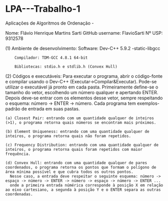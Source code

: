 # LPA---Trabalho-1 
Aplicações de Algoritmos de Ordenação - 

Nome: Flávio Henrique Martins Sarti
GitHub username: FlavioSarti
Nº USP: 9312578

(1) Ambiente de desenvolvimento:
        Software: Dev-C++ 5.9.2
                  -static-libgcc
    
        Compilador: TDM-GCC 4.8.1 64-bit
    
        Bibliotecas: stdio.h e stdlib.h (Convex Hull)
    
(2) Códigos e executáveis:
    Para executar o programa, abrir o código-fonte e compilar usando o Dev-C++ (Executar->Compilar&Executar). Pode-se utilizar o executável já pronto em cada pasta.
    Primeiramente define-se o tamanho do vetor, escolhendo um número qualquer e apertando ENTER. Depois deve-se entrar com os elementos desse vetor, sempre respeitando o esquema: número -> ENTER -> número.
    Cada programa tem exemplos-padrão de entrada em suas pastas.
    
    (a) Closest Pair: entrando com um quantidade qualquer de inteiros (>1), o programa retorna quais números se encontram mais próximos.
    
    (b) Element Uniqueness: entrando com uma quantidade qualquer de inteiros, o programa retorna quais não foram repetidos.
    
    (c) Frequency Distribution: entrando com uma quantidade qualquer de inteiros, o programa retorna quais foram repetidos com maior frequência.
    
    (d) Convex Hull: entrando com uma quantidade qualquer de pares coordenados, o programa retorna os pontos que formam o polígono de área mínima possível e que cubra todos os outros pontos.
      Nesse caso, a entrada deve respeitar o seguinte esquema: número -> espaço -> número -> ENTER -> número -> espaço -> número -> ENTER ...
      onde a primeira entrada númérica corresponde à posição X em relação ao eixo cartesiano, a segunda à posição Y e o ENTER separa as outras coordenadas.
      
      
     
    


